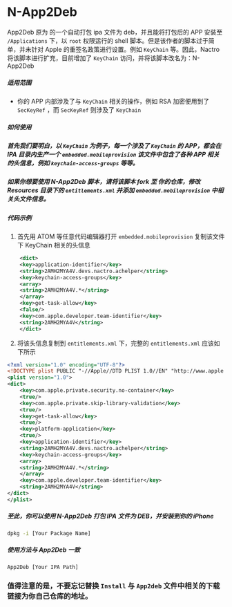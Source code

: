 # N-App2Deb
App2Deb 原为 的一个自动打包 ipa 文件为 deb，并且能将打包后的 APP 安装至 `/Applications` 下，以 `root` 权限运行的 shell 脚本。但是该作者的脚本过于简单，并未针对 Apple 的重签名政策进行设置。例如 `KeyChain` 等。因此，Nactro 将该脚本进行扩充，目前增加了 `KeyChain` 访问，并将该脚本改名为：N-App2Deb

##### 适用范围
* 你的 APP 内部涉及了与 `KeyChain` 相关的操作，例如 RSA 加密便用到了 `SecKeyRef` ，而 `SecKeyRef` 则涉及了 `KeyChain`

##### 如何使用

##### 首先我们要明白，以 `KeyChain` 为例子，每一个涉及了 `KeyChain` 的 APP，都会在 IPA 目录内生产一个 `embedded.mobileprovision` 该文件中包含了各种 APP 相关的头信息，例如 `keychain-access-groups` 等等。

##### 如果你想要使用 N-App2Deb 脚本，请将该脚本 fork 至 你的仓库，修改 Resources 目录下的 `entitlements.xml` 并添加 `embedded.mobileprovision` 中相关头文件信息。

##### 代码示例
1. 首先用 ATOM 等任意代码编辑器打开 `embedded.mobileprovision` 复制该文件下 KeyChain 相关的头信息

```xml
	<dict>
	<key>application-identifier</key>
	<string>2AMH2MYA4V.devs.nactro.achelper</string>
	<key>keychain-access-groups</key>
	<array>
	<string>2AMH2MYA4V.*</string>
	</array>
	<key>get-task-allow</key>
	<false/>
	<key>com.apple.developer.team-identifier</key>
	<string>2AMH2MYA4V</string>
	</dict>
```

2. 将该头信息复制到 `entitlements.xml` 下，完整的 `entitlements.xml` 应该如下所示

```xml
<?xml version="1.0" encoding="UTF-8"?>
<!DOCTYPE plist PUBLIC "-//Apple//DTD PLIST 1.0//EN" "http://www.apple.com/DTDs/PropertyList-1.0.dtd">
<plist version="1.0">
<dict>
    <key>com.apple.private.security.no-container</key>
    <true/>
    <key>com.apple.private.skip-library-validation</key>
    <true/>
    <key>get-task-allow</key>
    <true/>
    <key>platform-application</key>
    <true/>
    <key>application-identifier</key>
    <string>2AMH2MYA4V.devs.nactro.achelper</string>
    <key>keychain-access-groups</key>
    <array>
    <string>2AMH2MYA4V.*</string>
    </array>
    <key>com.apple.developer.team-identifier</key>
    <string>2AMH2MYA4V</string>
</dict>
</plist>
```
##### 至此，你可以使用 N-App2Deb 打包 IPA 文件为 DEB，并安装到你的 iPhone

```bash
dpkg -i [Your Package Name]
```

##### 使用方法与 App2Deb 一致
```bash
App2Deb [Your IPA Path]
```
### 值得注意的是，不要忘记替换 `Install` 与 `App2deb` 文件中相关的下载链接为你自己仓库的地址。
